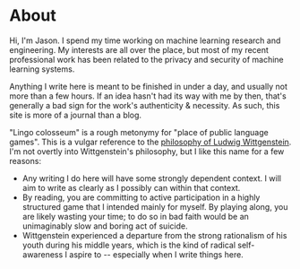 # About

Hi, I'm Jason. I spend my time working on machine learning research and engineering.
My interests are all over the place, but most of my recent professional work has been related to the privacy and security of machine learning systems.
<!-- Currently, I work at [Cape Privacy](https://capeprivacy.com), and I'm one of the maintainers of [TF Encrypted](https://github.com/tf-encrypted/tf-encrypted).
I also have a long history within the [OpenMined](https://openmined.com) community, which is where my interest in private machine learning began around 2017. -->

Anything I write here is meant to be finished in under a day, and usually not more than a few hours. If an idea hasn't had its way with me by then, that's generally a bad sign for the work's authenticity & necessity. As such, this site is more of a journal than a blog.

"Lingo colosseum" is a rough metonymy for "place of public language games".
This is a vulgar reference to the [philosophy of Ludwig Wittgenstein](https://en.wikipedia.org/wiki/Philosophical_Investigations).
I'm not overtly into Wittgenstein's philosophy, but I like this name for a few reasons:
- Any writing I do here will have some strongly dependent context. I will aim to write as clearly as I possibly can within that context.
- By reading, you are committing to active participation in a highly structured game that I intended mainly for myself. By playing along, you are likely wasting your time; to do so in bad faith would be an unimaginably slow and boring act of suicide.
- Wittgenstein experienced a departure from the strong rationalism of his youth during his middle years, which is the kind of radical self-awareness I aspire to -- especially when I write things here.
